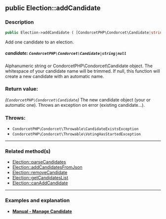 ## public Election::addCandidate

### Description    

```php
public Election->addCandidate ( [CondorcetPHP\Condorcet\Candidate|string|null candidate = null] ): CondorcetPHP\Condorcet\Candidate
```

Add one candidate to an election.
    

##### **candidate:** *```CondorcetPHP\Condorcet\Candidate|string|null```*   
Alphanumeric string or CondorcetPHP\Condorcet\Candidate object. The whitespace of your candidate name will be trimmed. If null, this function will create a new candidate with an automatic name.    


### Return value:   

*(```CondorcetPHP\Condorcet\Candidate```)* The new candidate object (your or automatic one). Throws an exception on error (existing candidate...).



### Throws:   

* ```CondorcetPHP\Condorcet\Throwable\CandidateExistsException```
* ```CondorcetPHP\Condorcet\Throwable\VotingHasStartedException```

---------------------------------------

### Related method(s)      

* [Election::parseCandidates](../Election%20Class/public%20Election--parseCandidates.md)    
* [Election::addCandidatesFromJson](../Election%20Class/public%20Election--addCandidatesFromJson.md)    
* [Election::removeCandidate](../Election%20Class/public%20Election--removeCandidate.md)    
* [Election::getCandidatesList](../Election%20Class/public%20Election--getCandidatesList.md)    
* [Election::canAddCandidate](../Election%20Class/public%20Election--canAddCandidate.md)    

---------------------------------------

### Examples and explanation

* **[Manual - Manage Candidate](https://github.com/julien-boudry/Condorcet/wiki/II-%23-A.-Create-an-Election-%23-2.-Create-Candidates)**    
